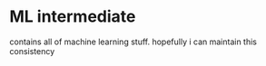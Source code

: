 # ML intermediate
contains all of machine learning stuff. hopefully i can maintain this consistency
